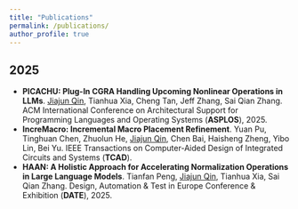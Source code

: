 ```yaml
---
title: "Publications"
permalink: /publications/
author_profile: true
---
```


## **2025**

* **PICACHU: Plug-In CGRA Handling Upcoming Nonlinear Operations in LLMs**. <u>Jiajun Qin</u>, Tianhua Xia, Cheng Tan, Jeff Zhang, Sai Qian Zhang. ACM International Conference on Architectural Support for Programming Languages and Operating Systems (**ASPLOS**), 2025.
* **IncreMacro: Incremental Macro Placement Refinement**. Yuan Pu, Tinghuan Chen, Zhuolun He, <u>Jiajun Qin</u>, Chen Bai, Haisheng Zheng, Yibo Lin, Bei Yu. IEEE Transactions on Computer-Aided Design of Integrated Circuits and Systems (**TCAD**).
* **HAAN: A Holistic Approach for Accelerating Normalization Operations in Large Language Models**. Tianfan Peng, <u>Jiajun Qin</u>, Tianhua Xia, Sai Qian Zhang. Design, Automation & Test in Europe Conference & Exhibition (**DATE**), 2025.

